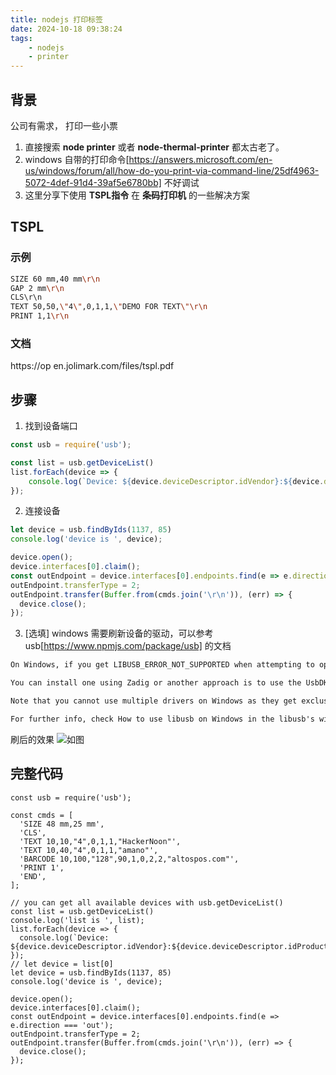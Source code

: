```yaml
---
title: nodejs 打印标签
date: 2024-10-18 09:38:24
tags:
    - nodejs
    - printer
---
```



## 背景

公司有需求， 打印一些小票
1. 直接搜索 **node printer** 或者 **node-thermal-printer** 都太古老了。
2. windows 自带的打印命令[https://answers.microsoft.com/en-us/windows/forum/all/how-do-you-print-via-command-line/25df4963-5072-4def-91d4-39af5e6780bb] 不好调试
3. 这里分享下使用 **TSPL指令** 在 **条码打印机** 的一些解决方案


## TSPL 

### 示例
```bash
SIZE 60 mm,40 mm\r\n
GAP 2 mm\r\n
CLS\r\n
TEXT 50,50,\"4\",0,1,1,\"DEMO FOR TEXT\"\r\n
PRINT 1,1\r\n
```

### 文档
https://op
en.jolimark.com/files/tspl.pdf

## 步骤

1. 找到设备端口
```js
const usb = require('usb');

const list = usb.getDeviceList()
list.forEach(device => {
    console.log(`Device: ${device.deviceDescriptor.idVendor}:${device.deviceDescriptor.idProduct}`);
});
```

2. 连接设备
```js
let device = usb.findByIds(1137, 85)
console.log('device is ', device);

device.open();
device.interfaces[0].claim();
const outEndpoint = device.interfaces[0].endpoints.find(e => e.direction === 'out');
outEndpoint.transferType = 2;
outEndpoint.transfer(Buffer.from(cmds.join('\r\n')), (err) => {
  device.close();
});
```

3. [选填] windows 需要刷新设备的驱动，可以参考 usb[https://www.npmjs.com/package/usb] 的文档
```txt
On Windows, if you get LIBUSB_ERROR_NOT_SUPPORTED when attempting to open your device, it's possible your device doesn't have a WinUSB driver for libusb to use.

You can install one using Zadig or another approach is to use the UsbDK Backend of libusb by immediately calling usb.useUsbDkBackend().

Note that you cannot use multiple drivers on Windows as they get exclusive access to the device. So if you want to switch between drivers (e.g. using a printer with this software or the system), you will need to uninstall/install drivers as required.

For further info, check How to use libusb on Windows in the libusb's wiki.
```
刷后的效果 ![如图](/images/zadig.png)



## 完整代码
```
const usb = require('usb');

const cmds = [
  'SIZE 48 mm,25 mm',
  'CLS',
  'TEXT 10,10,"4",0,1,1,"HackerNoon"',
  'TEXT 10,40,"4",0,1,1,"amano"',
  'BARCODE 10,100,"128",90,1,0,2,2,"altospos.com"',
  'PRINT 1',
  'END',
];

// you can get all available devices with usb.getDeviceList()
const list = usb.getDeviceList()
console.log('list is ', list);
list.forEach(device => {
  console.log(`Device: ${device.deviceDescriptor.idVendor}:${device.deviceDescriptor.idProduct}`);
});
// let device = list[0]
let device = usb.findByIds(1137, 85)
console.log('device is ', device);

device.open();
device.interfaces[0].claim();
const outEndpoint = device.interfaces[0].endpoints.find(e => e.direction === 'out');
outEndpoint.transferType = 2;
outEndpoint.transfer(Buffer.from(cmds.join('\r\n')), (err) => {
  device.close();
});
```